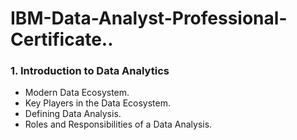 # **IBM-Data-Analyst-Professional-Certificate..**

### **1. Introduction to Data Analytics**
+ Modern Data Ecosystem.
+ Key Players in the Data Ecosystem.
+ Defining Data Analysis.
+ Roles and Responsibilities of a Data Analysis.
